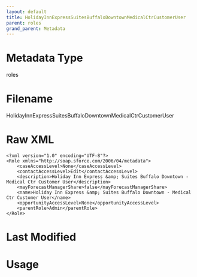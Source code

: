```yaml
---
layout: default
title: HolidayInnExpressSuitesBuffaloDowntownMedicalCtrCustomerUser
parent: roles
grand_parent: Metadata
---
```

# Metadata Type
roles


# Filename 
HolidayInnExpressSuitesBuffaloDowntownMedicalCtrCustomerUser


# Raw XML
```
<?xml version="1.0" encoding="UTF-8"?>
<Role xmlns="http://soap.sforce.com/2006/04/metadata">
    <caseAccessLevel>None</caseAccessLevel>
    <contactAccessLevel>Edit</contactAccessLevel>
    <description>Holiday Inn Express &amp; Suites Buffalo Downtown - Medical Ctr Customer User</description>
    <mayForecastManagerShare>false</mayForecastManagerShare>
    <name>Holiday Inn Express &amp; Suites Buffalo Downtown - Medical Ctr Customer User</name>
    <opportunityAccessLevel>None</opportunityAccessLevel>
    <parentRole>Admin</parentRole>
</Role>
```


# Last Modified


# Usage
